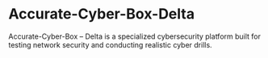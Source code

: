 # Accurate-Cyber-Box-Delta
Accurate-Cyber-Box – Delta is a specialized cybersecurity platform built for testing network security and conducting realistic cyber drills.
